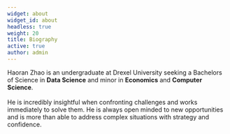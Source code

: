 ```yaml
---
widget: about
widget_id: about
headless: true
weight: 20
title: Biography
active: true
author: admin
---
```

Haoran Zhao is an undergraduate at Drexel University seeking a Bachelors of Science in **Data Science** and minor in **Economics** and **Computer Science**.\
\
He is incredibly insightful when confronting challenges and works immediately to solve them. He is always open minded to new opportunities and is more than able to address complex situations with strategy and confidence.